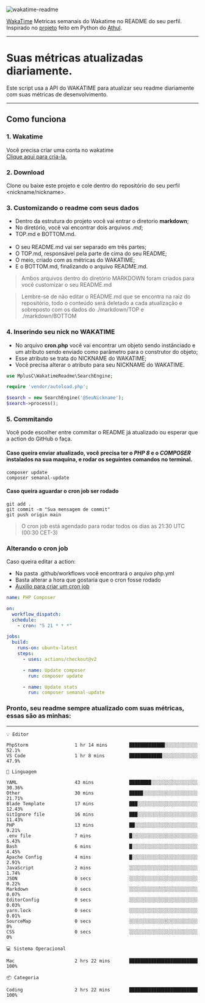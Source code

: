 ![wakatime-readme](https://socialify.git.ci/bymatheus/wakatime-readme/image?description=1&descriptionEditable=M%C3%A9tricas%20semanais%20do%20Wakatime%20no%20seu%20README%20de%20perfil.&font=KoHo&forks=1&language=1&owner=1&pattern=Signal&stargazers=1&theme=Dark)

[WakaTime](https://wakatime.com) Metricas semanais do Wakatime no README do seu perfil. <br>
Inspirado no [projeto](https://github.com/athul/waka-readme) feito em Python do [Athul](https://github.com/athul).
___

# Suas métricas atualizadas diariamente.
Este script usa a API do WAKATIME para atualizar seu readme diariamente com suas métricas de desenvolvimento.

___

## Como funciona

### 1. Wakatime
Você precisa criar uma conta no wakatime <br>
[Clique aqui para cria-la.](https://wakatime.com) 

### 2. Download
Clone ou baixe este projeto e cole dentro do repositório do seu perfil <nickname/nickname>.

### 3. Customizando o readme com seus dados
- Dentro da estrutura do projeto você vai entrar o diretorio **markdown**;  
- No diretório, você vai encontrar dois arquivos *.md*;
- TOP.md e BOTTOM.md.
<br><br>
- O seu README.md vai ser separado em três partes; 
- O TOP.md, responsável pela parte de cima do seu README;
- O meio, criado com as métricas do WAKATIME;
- E o BOTTOM.md, finalizando o arquivo README.md.<br>

> Ambos arquivos dentro do diretório MARKDOWN foram criados para você customizar o seu README.md

> Lembre-se de não editar o README.md que se encontra na raiz do repositório, todo o conteúdo será deletado a cada atualização e sobreposto com os dados do ./markdown/TOP e ./markdown/BOTTOM

### 4. Inserindo seu nick no WAKATIME
- No arquivo **cron.php** você vai encontrar um objeto sendo instânciado e um atributo sendo enviado como parâmetro para o construtor do objeto;
- Esse atributo se trata do NICKNAME do WAKATIME;
- Você precisa alterar o atributo para seu NICKNAME do WAKATIME.

```php
use MplusC\WakatimeReadme\SearchEngine;

require 'vendor/autoload.php';

$search = new SearchEngine('@SeuNickname');
$search->process();
```

### 5. Commitando
Você pode escolher entre commitar o README já atualizado ou esperar que a action do GitHub o faça. <br>

#### Caso queira enviar atualizado, você precisa ter o *PHP 8* e o *COMPOSER* instalados na sua maquina, e rodar os seguintes comandos no terminal.
```composer
composer update
composer semanal-update 
```

#### Caso queira aguardar o cron job ser rodado 
```git 
git add .
git commit -m "Sua mensagem de commit"
git push origin main
```

>O cron job está agendado para rodar todos os dias as 21:30 UTC (00:30 CET-3) 

### Alterando o cron job
Caso queira editar a action:

- Na pasta .github/workflows você encontrará o arquivo php.yml
- Basta alterar a hora que gostaria que o cron fosse rodado
- [Auxilio para criar um cron job](https://crontab.guru)

```yml
name: PHP Composer

on:
  workflow_dispatch:
  schedule:
    - cron: "5 21 * * *"

jobs:
  build:
    runs-on: ubuntu-latest
    steps:
      - uses: actions/checkout@v2

      - name: Update composer
        run: composer update

      - name: Update stats
        run: composer semanal-update
```

### Pronto, seu readme sempre atualizado com suas métricas, essas são as minhas:

___
```text
💡 Editor

PhpStorm                 1 hr 14 mins        █████████████░░░░░░░░░░░░      52.1%
VS Code                  1 hr 8 mins         ████████████░░░░░░░░░░░░░      47.9%
```
```text
💬 Linguagem

YAML                     43 mins             ████████░░░░░░░░░░░░░░░░░     30.36%
Other                    30 mins             █████░░░░░░░░░░░░░░░░░░░░     21.71%
Blade Template           17 mins             ███░░░░░░░░░░░░░░░░░░░░░░     12.43%
GitIgnore file           16 mins             ███░░░░░░░░░░░░░░░░░░░░░░     11.43%
PHP                      13 mins             ██░░░░░░░░░░░░░░░░░░░░░░░      9.21%
.env file                7 mins              █░░░░░░░░░░░░░░░░░░░░░░░░      5.43%
Bash                     6 mins              █░░░░░░░░░░░░░░░░░░░░░░░░      4.45%
Apache Config            4 mins              █░░░░░░░░░░░░░░░░░░░░░░░░      2.91%
JavaScript               2 mins              ░░░░░░░░░░░░░░░░░░░░░░░░░      1.74%
JSON                     0 secs              ░░░░░░░░░░░░░░░░░░░░░░░░░      0.22%
Markdown                 0 secs              ░░░░░░░░░░░░░░░░░░░░░░░░░      0.07%
EditorConfig             0 secs              ░░░░░░░░░░░░░░░░░░░░░░░░░      0.03%
yarn.lock                0 secs              ░░░░░░░░░░░░░░░░░░░░░░░░░      0.01%
SourceMap                0 secs              ░░░░░░░░░░░░░░░░░░░░░░░░░         0%
CSS                      0 secs              ░░░░░░░░░░░░░░░░░░░░░░░░░         0%
```
```text
💻 Sistema Operacional

Mac                      2 hrs 22 mins       █████████████████████████       100%
```
```text
📦 Categoria

Coding                   2 hrs 22 mins       █████████████████████████       100%
```
